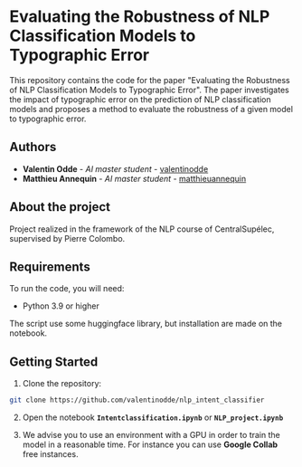 
# Evaluating the Robustness of NLP Classification Models to Typographic Error

This repository contains the code for the paper "Evaluating the Robustness of NLP Classification Models to Typographic Error". The paper investigates the impact of typographic error on the prediction of NLP classification models and proposes a method to evaluate the robustness of a given model to typographic error.

## Authors

- **Valentin Odde** - *AI master student* - [valentinodde](https://github.com/valentinodde)
- **Matthieu Annequin** - *AI master student* - [matthieuannequin](https://github.com/matthieuannequin)


## About the project

Project realized in the framework of the NLP course of CentralSupélec, supervised by Pierre Colombo.


## Requirements

To run the code, you will need:
- Python 3.9 or higher

The script use some huggingface library, but installation are made on the notebook.

## Getting Started

1. Clone the repository:

```sh
git clone https://github.com/valentinodde/nlp_intent_classifier
```
2. Open the notebook **`Intentclassification.ipynb`** or **`NLP_project.ipynb`**

3. We advise you to use an environment with a GPU in order to train the model in a reasonable time. For instance you can use **Google Collab** free instances.
